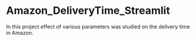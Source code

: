 # Amazon_DeliveryTime_Streamlit
In this project effect of various parameters was studied on the delivery time in Amazon.
